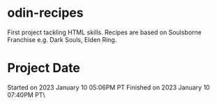 # odin-recipes
First project tackling HTML skills. Recipes are based on Soulsborne Franchise e.g. Dark Souls, Elden Ring.

# Project Date
Started on 2023 January 10 05:06PM PT
Finished on 2023 January 10 07:40PM PT\